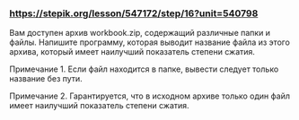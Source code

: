 ### https://stepik.org/lesson/547172/step/16?unit=540798

Вам доступен архив workbook.zip, содержащий различные папки и файлы. Напишите программу, которая выводит название файла из этого архива, который имеет наилучший показатель степени сжатия.


Примечание 1. Если файл находится в папке, вывести следует только название без пути.


Примечание 2. Гарантируется, что в исходном архиве только один файл имеет наилучший показатель степени сжатия.
